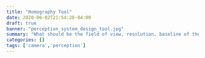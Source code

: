 ```yaml
---
title: "Homography Tool"
date: 2020-06-02T21:54:28-04:00
draft: true
banner: "perception_system_design_tool.jpg"
summary: "What should be the field of view, resolution, baseline of the cameras you choose for you perception system? What other parameters should you consider?"
categories: []
tags: ['camera','perception']
---
```


